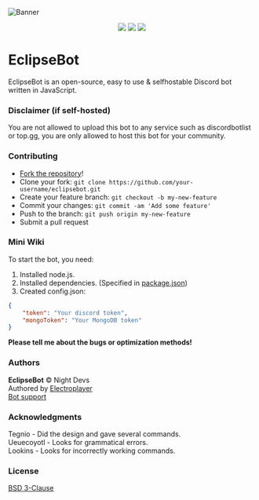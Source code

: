 ![Banner](https://cdn.discordapp.com/attachments/770009593131827300/770256444988850197/banner.png)
<p align="center">

<img src="https://img.shields.io/badge/made%20by-Electroplayer-blue.svg" >

<img src="https://img.shields.io/github/stars/Elektroplayer/BFBot.svg?style=flat">

<img src="https://img.shields.io/github/languages/top/Elektroplayer/BFBot.svg">
</p>

# EclipseBot
EclipseBot is an open-source, easy to use & selfhostable Discord bot written in JavaScript.

### Disclaimer (if self-hosted)
You are not allowed to upload this bot to any service such as discordbotlist or top.gg, you are only allowed to host this bot for your community.

### Contributing
- [Fork the repository](https://github.com/Elektroplayer/eclipsebot/fork)!
- Clone your fork: `git clone https://github.com/your-username/eclipsebot.git`
- Create your feature branch: `git checkout -b my-new-feature`
- Commit your changes: `git commit -am 'Add some feature'`
- Push to the branch: `git push origin my-new-feature`
- Submit a pull request

### Mini Wiki

To start the bot, you need:
1. Installed node.js.
2. Installed dependencies. (Specified in [package.json](./package.json))
3. Created config.json:
```json
{
    "token": "Your discord token",
    "mongoToken": "Your MongoDB token"
}
```

**Please tell me about the bugs or optimization methods!**

### Authors
**EclipseBot** © Night Devs<br>
Authored by [Electroplayer](https://github.com/Elektroplayer)<br>
[Bot support](https://discord.gg/PHuvYMrvdr)

### Acknowledgments
Tegnio - Did the design and gave several commands.<br>
Ueuecoyotl - Looks for grammatical errors. <br>
Lookins - Looks for incorrectly working commands.

### License
[BSD 3-Clause](./LICENSE)
